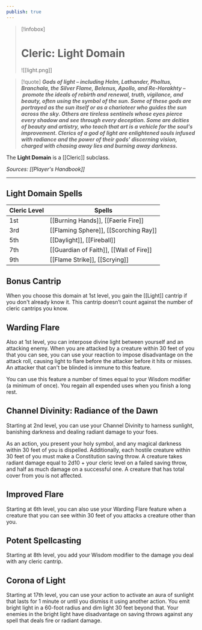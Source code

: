 ```yaml
---
publish: true
---
```

> [!infobox]
> # Cleric: Light Domain
> ![[light.png]]

> [!quote]
> **_Gods of light – including Helm, Lathander, Pholtus, Branchala, the Silver Flame, Belenus, Apollo, and Re-Horakhty – promote the ideals of rebirth and renewal, truth, vigilance, and beauty, often using the symbol of the sun. Some of these gods are portrayed as the sun itself or as a charioteer who guides the sun across the sky. Others are tireless sentinels whose eyes pierce every shadow and see through every deception. Some are deities of beauty and artistry, who teach that art is a vehicle for the soul's improvement. Clerics of a god of light are enlightened souls infused with radiance and the power of their gods' discerning vision, charged with chasing away lies and burning away darkness._**

The **Light Domain** is a [[Cleric]] subclass.

*Sources: [[Player's Handbook]]* 
***
## Light Domain Spells
| Cleric Level | Spells                                  |
| ------------ | --------------------------------------- |
| 1st          | [[Burning Hands]], [[Faerie Fire]]      |
| 3rd          | [[Flaming Sphere]], [[Scorching Ray]]   |
| 5th          | [[Daylight]], [[Fireball]]              |
| 7th          | [[Guardian of Faith]], [[Wall of Fire]] |
| 9th          | [[Flame Strike]], [[Scrying]]           |
## Bonus Cantrip
When you choose this domain at 1st level, you gain the [[Light]] cantrip if you don't already know it. This cantrip doesn’t count against the number of cleric cantrips you know.
## Warding Flare
Also at 1st level, you can interpose divine light between yourself and an attacking enemy. When you are attacked by a creature within 30 feet of you that you can see, you can use your reaction to impose disadvantage on the attack roll, causing light to flare before the attacker before it hits or misses. An attacker that can't be blinded is immune to this feature.

You can use this feature a number of times equal to your Wisdom modifier (a minimum of once). You regain all expended uses when you finish a long rest.
## Channel Divinity: Radiance of the Dawn
Starting at 2nd level, you can use your Channel Divinity to harness sunlight, banishing darkness and dealing radiant damage to your foes.

As an action, you present your holy symbol, and any magical darkness within 30 feet of you is dispelled. Additionally, each hostile creature within 30 feet of you must make a Constitution saving throw. A creature takes radiant damage equal to 2d10 + your cleric level on a failed saving throw, and half as much damage on a successful one. A creature that has total cover from you is not affected.
## Improved Flare
Starting at 6th level, you can also use your Warding Flare feature when a creature that you can see within 30 feet of you attacks a creature other than you.
## Potent Spellcasting
Starting at 8th level, you add your Wisdom modifier to the damage you deal with any cleric cantrip.
## Corona of Light
Starting at 17th level, you can use your action to activate an aura of sunlight that lasts for 1 minute or until you dismiss it using another action. You emit bright light in a 60-foot radius and dim light 30 feet beyond that. Your enemies in the bright light have disadvantage on saving throws against any spell that deals fire or radiant damage.